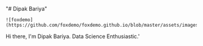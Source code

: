 "# Dipak Bariya"

```
![foxdemo](https://github.com/foxdemo/foxdemo.github.io/blob/master/assets/images/avatar.png)
```

Hi there, I'm Dipak Bariya. Data Science Enthusiastic.'
